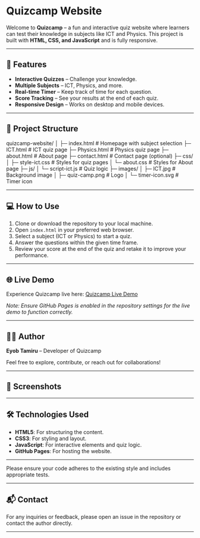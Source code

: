 # Quizcamp Website

Welcome to **Quizcamp** – a fun and interactive quiz website where learners can test their knowledge in subjects like ICT and Physics. This project is built with **HTML, CSS, and JavaScript** and is fully responsive.

---

## 🚀 Features

- **Interactive Quizzes** – Challenge your knowledge.  
- **Multiple Subjects** – ICT, Physics, and more.  
- **Real-time Timer** – Keep track of time for each question.  
- **Score Tracking** – See your results at the end of each quiz.  
- **Responsive Design** – Works on desktop and mobile devices.  

---

## 📂 Project Structure

quizcamp-website/
│
├─ index.html # Homepage with subject selection
├─ ICT.html # ICT quiz page
├─ Physics.html # Physics quiz page
├─ about.html # About page
├─ contact.html # Contact page (optional)
├─ css/
│ ├─ style-ict.css # Styles for quiz pages
│ └─ about.css # Styles for About page
├─ js/
│ └─ script-ict.js # Quiz logic
├─ images/
│ ├─ ICT.jpg # Background image
│ ├─ quiz-camp.png # Logo
│ └─ timer-icon.svg # Timer icon


---

## 💻 How to Use

1. Clone or download the repository to your local machine.
2. Open `index.html` in your preferred web browser.
3. Select a subject (ICT or Physics) to start a quiz.
4. Answer the questions within the given time frame.
5. Review your score at the end of the quiz and retake it to improve your performance.

---

## 🌐 Live Demo

Experience Quizcamp live here: [Quizcamp Live Demo](https://eyustarX.github.io/quizcamp-website/)

*Note: Ensure GitHub Pages is enabled in the repository settings for the live demo to function correctly.*

---

## 👨‍💻 Author

**Eyob Tamiru** – Developer of Quizcamp

Feel free to explore, contribute, or reach out for collaborations!

---

## 📸 Screenshots


---

## 🛠️ Technologies Used

- **HTML5**: For structuring the content.
- **CSS3**: For styling and layout.
- **JavaScript**: For interactive elements and quiz logic.
- **GitHub Pages**: For hosting the website.

---

Please ensure your code adheres to the existing style and includes appropriate tests.

---

## 📬 Contact

For any inquiries or feedback, please open an issue in the repository or contact the author directly.

---
